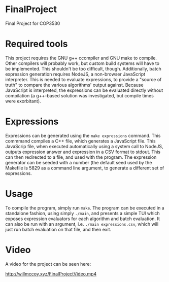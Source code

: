 # FinalProject
Final Project for COP3530

# Required tools
This project requires the GNU g++ ccompiler and GNU make to compile. Other compilers will probably work, but custom build systems will have to be implemented. This shouldn't be too difficult, though.
Additionally, batch expression generation requires NodeJS, a non-browser JavaScript interpreter. This is needed to evaluate expressions, to provide a "source of truth" to compare the various algorithms' output against. Because JavaScript is interpreted, the expressions can be evaluated directly without compilation (a g++-based solution was investigated, but compile times were exorbitant).

# Expressions
Expressions can be generated using the `make expressions` command. This commmand compiles a C++ file, which generates a JavaScript file. This JavaScrip file, when executed automatically using a system call to NodeJS, outputs expression answer and expression in a CSV format to stdout. This can then redirected to a file, and used with the program. The expression generator can be seeded with a number (the default seed used by the Makefile is 5829 as a command line argument, to generate a different set of expressions.

# Usage
To compile the program, simply run `make`. The program can be executed in a standalone fashion, using simply `./main`, and presents a simple TUI which exposes expression evaluators for each algorithm and batch evaluation. It can also be run with an argument, i.e. `./main expressions.csv`, which will just run batch evaluation on that file, and then exit.

# Video
A video for the project can be seen here:

http://willmccoy.xyz/FinalProjectVideo.mp4
